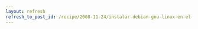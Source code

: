 ```yaml
---
layout: refresh
refresh_to_post_id: /recipe/2008-11-24/instalar-debian-gnu-linux-en-el-acer-aspire-one-a150l.html
---
```

